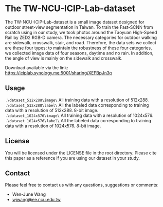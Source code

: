# The TW-NCU-ICIP-Lab-dataset

The TW-NCU-ICIP-Lab-dataset is a small image dataset designed for outdoor street-view segmentation in Taiwan. To train the Fast-SCNN from scratch using in our study, we took photos around the Taoyuan High-Speed Rail by ZED2 RGB-D camera. 
The necessary categories for outdoor walking are sidewalk, crosswalk, stair, and road. Therefore, the data sets we collect are these four types; to maintain the robustness of these four categories, we collected image data of four seasons, daytime and no rain. In addition, the angle of view is mainly on the sidewalk and crosswalk.

Download available via the link: https://iciplab.synology.me:5001/sharing/XEFBpJn3q


## Usage

`.\dataset_512x288\image\` All training data with a resolution of 512x288.<br>
`.\dataset_512x288\label\` All the labeled data corresponding to training data with a resolution of 512x288. 8-bit image.<br>
`.\dataset_1024x576\image\` All training data with a resolution of 1024x576.<br>
`.\dataset_1024x576\label\` All the labeled data corresponding to training data with a resolution of 1024x576. 8-bit image.<br>

## License

You will be licensed under the LICENSE file in the root directory. Please cite this paper as a reference if you are using our dataset in your study.


## Contact

Please feel free to contact us with any questions, suggestions or comments:

* Wen-June Wang
* wjwang@ee.ncu.edu.tw

